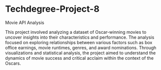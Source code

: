 # Techdegree-Project-8
Movie API Analysis

This project involved analyzing a dataset of Oscar-winning movies to uncover insights into their characteristics and performance. The analysis focused on exploring relationships between various factors such as box office earnings, movie runtimes, genres, and award nominations. Through visualizations and statistical analysis, the project aimed to understand the dynamics of movie success and critical acclaim within the context of the Oscars.
